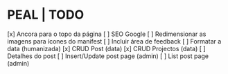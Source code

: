# PEAL | TODO

[x] Ancora para o topo da página
[ ] SEO Google
[ ] Redimensionar as imagens para ícones do manifest
[ ] Incluir área de feedback
[ ] Formatar a data (humanizada)
[x] CRUD Post (data)
[x] CRUD Projectos (data)
[ ] Detalhes do post
[ ] Insert/Update post page (admin)
[ ] List post page (admin)
